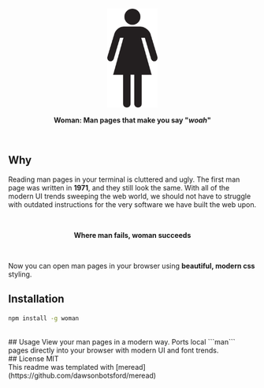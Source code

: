 <p align="center">
  <img src="media/woman.png" alt="logo" height="200"/>
</p>
<p align="center">
  <b>
    Woman: Man pages that make you say "<i>woah</i>"
  </b>
</p>

<br>

## Why
Reading man pages in your terminal is cluttered and ugly. The first man page was written in **1971**, and they still look the same. With all of the modern UI trends sweeping the web world, we should not have to struggle with outdated instructions for the very software we have built the web upon.

<br>
<p align="center">
  <b>Where man fails, woman succeeds</b>
</p>
<br>

Now you can open man pages in your browser using **beautiful, modern css** styling.

## Installation
 ```bash
npm install -g woman
```

<br>
## Usage
View your man pages in a modern way. Ports local ```man``` pages directly into your browser with modern UI and font trends.

<br>
## License
MIT

<br>
This readme was templated with [meread](https://github.com/dawsonbotsford/meread)
